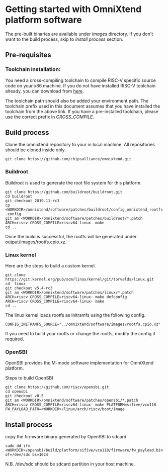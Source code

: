 # Getting started with OmniXtend platform software

The pre-built binaries are available under *images* directory. If you don't want to the build process, skip to
*Install process* section.

## Pre-requisites

### Toolchain installation:
You need a cross-compiling toolchain to compile RISC-V specific source code on your x86 machine.
If you do not have installed RISC-V toolchain already, you can download from [here](https://toolchains.bootlin.com/releases_riscv64.html).

The toolchain path should also be added your environment path. The toolchain prefix used in this document
assumes that you have installed the toolchain from the above link. If you have a pre-installed toolchain,
please use the correct prefix in *CROSS_COMPILE*.

## Build process

Clone the omnixtend repository to your <WORKDIR> in local machine. All repositories
should be cloned inside <WORKDIR> only.

```
git clone https://github.com/chipsalliance/omnixtend.git
```

### Buildroot

Buildroot is used to generate the root file system for this platform.

```
git clone https://github.com/buildroot/buildroot.git
cd buildroot
git checkout 2019.11-rc3
cp <WORKDIR>/omnixtend/software/patches/buildroot/config_omnixtend_rootfs .config
git am <WORKDIR>/omnixtend/software/patches/buildroot/*.patch
ARCH=riscv CROSS_COMPILE=riscv64-linux- make
cd ..
```

Once the build is successful, the rootfs will be generated under output/images/rootfs.cpio.xz.

### Linux kernel

Here are the steps to build a custom kernel.

```
git clone https://git.kernel.org/pub/scm/linux/kernel/git/torvalds/linux.git
cd  linux
git checkout v5.4-rc3
git am <WORKDIR>/omnixtend/software/patches/linux/*.patch
ARCH=riscv CROSS_COMPILE=riscv64-linux- make defconfig
ARCH=riscv CROSS_COMPILE=riscv64-linux- make
cd ..
```

The linux kernel loads rootfs as initramfs using the following config.

```
CONFIG_INITRAMFS_SOURCE="../omnixtend/software/images/rootfs.cpio.xz"
```
If you need to build your rootfs or change the rootfs, modify the config if required. 

### OpenSBI

OpenSBI provides the M-mode software implementation for OmniXtend platform.

Steps to build OpenSBI

```
git clone https://github.com/riscv/opensbi.git
cd opensbi
git checkout v0.5
git am <WORKDIR>/omnixtend/software/patches/opensbi/*.patch
ARCH=riscv CROSS_COMPILE=riscv64-linux- make PLATFORM=sifive/vcu118 FW_PAYLOAD_PATH=<WORKDIR>/linux/arch/riscv/boot/Image
```
## Install process
copy the firmware binary generated by OpenSBI to sdcard
```
sudo dd if=<WORKDIR>/opensbi/build/platform/sifive/vcu118/firmware/fw_payload.bin of=/dev/sdc bs=1024
```
N.B. /dev/sdc should be sdcard partition in your host machine.

